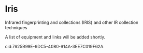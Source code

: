 # Iris
Infrared fingerprinting and collections (IRIS) and other IR collection techniques

A list of equipment and links will be added shortly.

cid:7625B99E-9DC5-4080-914A-3EE7C019F62A